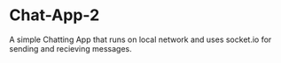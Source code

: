 # Chat-App-2
 A simple Chatting App that runs on local network and uses socket.io for sending and recieving messages.
